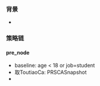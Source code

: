 ### 背景
- 

### 策略链
#### pre_node
- baseline: age < 18 or job=student
- 取ToutiaoCa: PRSCASnapshot
- 
